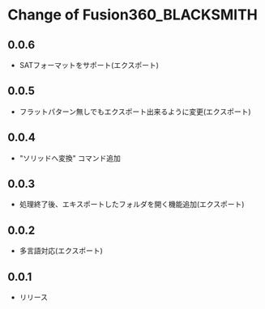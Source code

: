 # Change of Fusion360_BLACKSMITH


## 0.0.6
+ SATフォーマットをサポート(エクスポート)

## 0.0.5
+ フラットパターン無しでもエクスポート出来るように変更(エクスポート)

## 0.0.4
+ "ソリッドへ変換" コマンド追加

## 0.0.3
+ 処理終了後、エキスポートしたフォルダを開く機能追加(エクスポート)

## 0.0.2
+ 多言語対応(エクスポート)

## 0.0.1
+ リリース